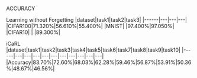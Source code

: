 ACCURACY

Learning without Forgetting
|dataset|task1|task2|task3|
|------|---|---|---|
|CIFAR100|71.320%|56.610%|55.400%|
|MNIST| |97.400%|97.050%|
|CIFAR10| | |89.300%|


iCaRL
|dataset|task1|task2|task3|task4|task5|task6|task7|task8|task9|task10|
|------|---|---|---|---|---|---|---|---|---|---|
|Accuracy|83.70%|72.60%|68.03%|62.28%|59.46%|56.87%|53.91%|50.36%|48.67%|46.56%|
